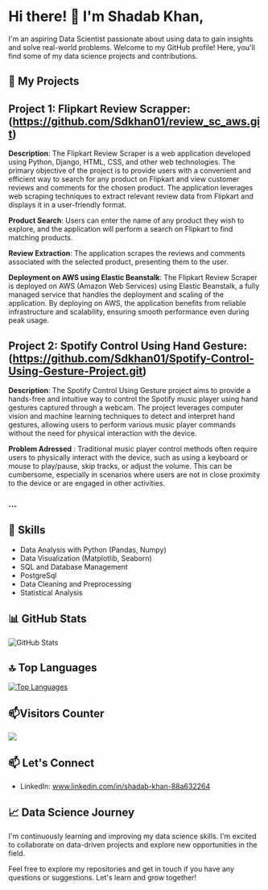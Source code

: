 # Hi there! 👋 I'm Shadab Khan,

I'm an aspiring Data Scientist passionate about using data to gain insights and solve real-world problems. Welcome to my GitHub profile! Here, you'll find some of my data science projects and contributions.

## 🔭 My Projects

## Project 1: Flipkart Review Scrapper:(https://github.com/Sdkhan01/review_sc_aws.git)

**Description**:
The Flipkart Review Scraper is a web application developed using Python, Django, HTML, CSS, and other web technologies. The primary objective of the project is to provide users with a convenient and efficient way to search for any product on Flipkart and view customer reviews and comments for the chosen product. The application leverages web scraping techniques to extract relevant review data from Flipkart and displays it in a user-friendly format.

**Product Search**: Users can enter the name of any product they wish to explore, and the application will perform a search on Flipkart to find matching products.

**Review Extraction**: The application scrapes the reviews and comments associated with the selected product, presenting them to the user.

**Deployment on AWS using Elastic Beanstalk**:
The Flipkart Review Scraper is deployed on AWS (Amazon Web Services) using Elastic Beanstalk, a fully managed service that handles the deployment and scaling of the application. By deploying on AWS, the application benefits from reliable infrastructure and scalability, ensuring smooth performance even during peak usage.

## Project 2: Spotify Control Using Hand Gesture:(https://github.com/Sdkhan01/Spotify-Control-Using-Gesture-Project.git)

**Description**: The Spotify Control Using Gesture project aims to provide a hands-free and intuitive way to control the Spotify music player using hand gestures captured through a webcam. The project leverages computer vision and machine learning techniques to detect and interpret hand gestures, allowing users to perform various music player commands without the need for physical interaction with the device.

**Problem Adressed** : Traditional music player control methods often require users to physically interact with the device, such as using a keyboard or mouse to play/pause, skip tracks, or adjust the volume. This can be cumbersome, especially in scenarios where users are not in close proximity to the device or are engaged in other activities.



### ...

## 🌱 Skills

- Data Analysis with Python (Pandas, Numpy)
- Data Visualization (Matplotlib, Seaborn)
- SQL and Database Management
- PostgreSql
- Data Cleaning and Preprocessing
- Statistical Analysis

## 📊 GitHub Stats

![GitHub Stats](https://github-readme-stats.vercel.app/api?username=Sdkhan01&show_icons=true&theme=dark)

## 🔝 Top Languages

[![Top Languages](https://github-readme-stats.vercel.app/api/top-langs/?username=Sdkhan01&layout=compact&theme=dark)](https://github.com/yourusername)

## 📫Visitors Counter

![](https://komarev.com/ghpvc/?username=Sdkhan01&color=green)


## 📫 Let's Connect

- LinkedIn: www.linkedin.com/in/shadab-khan-88a632264

## 📈 Data Science Journey

I'm continuously learning and improving my data science skills. I'm excited to collaborate on data-driven projects and explore new opportunities in the field.

Feel free to explore my repositories and get in touch if you have any questions or suggestions. Let's learn and grow together!

